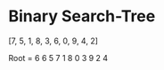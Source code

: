 # Binary Search-Tree

[7, 5, 1, 8, 3, 6, 0, 9, 4, 2]

Root = 6
            6 
        5       7
    1               8
0    3                 9
    2   4

    